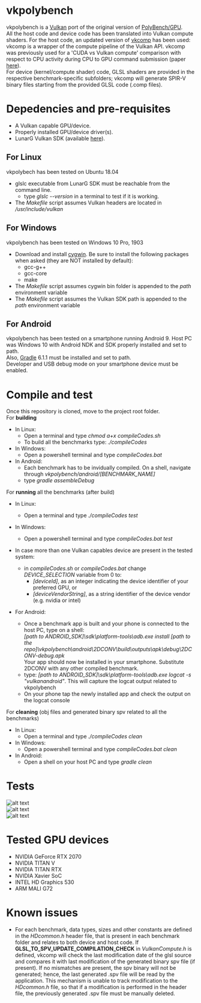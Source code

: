 # vkpolybench  

vkpolybench is a [Vulkan](https://www.khronos.org/vulkan/) port of the original version of [PolyBench/GPU](https://web.cse.ohio-state.edu/~pouchet.2/software/polybench/GPU/index.html).      
All the host code and device code has been translated into Vulkan compute shaders. For the host code, an updated version of [vkcomp](https://git.hipert.unimore.it/rcavicchioli/cpu_gpu_submission) has been used: vkcomp is a wrapper of the compute pipeline of the Vulkan API. vkcomp was previously used for a 'CUDA vs Vulkan compute' comparison with respect to CPU activity during CPU to GPU command submission (paper [here](https://drops.dagstuhl.de/opus/volltexte/2019/10759/pdf/LIPIcs-ECRTS-2019-22.pdf)).  
For device (kernel/compute shader) code, GLSL shaders are provided in the respective benchmark-specific subfolders; vkcomp will generate SPIR-V binary files starting from the provided GLSL code (.comp files).

# Depedencies and pre-requisites 
* A Vulkan capable GPU/device.  
* Properly installed GPU/device driver(s).  
* LunarG Vulkan SDK (available [here](https://www.lunarg.com/vulkan-sdk/)).

## For Linux 
vkpolybech has been tested on Ubuntu 18.04  
* glslc executable from LunarG SDK must be reachable from the command line.  
    * type *glslc --version* in a terminal to test if it is working.
* The *Makefile* script assumes Vulkan headers are located in */usr/include/vulkan*

## For Windows 
vkpolybench has been tested on Windows 10 Pro, 1903  
* Download and install [cygwin](https://www.cygwin.com/). Be sure to install the following packages when asked (they are NOT installed by default):  
    * gcc-g++
    * gcc-core
    * make
* The *Makefile* script assumes cygwin bin folder is appended to the *path* environment variable
* The *Makefile* script assumes the Vulkan SDK path is appended to the *path* environment variable

## For Android
vkpolybench has been tested on a smartphone running Android 9. Host PC was Windows 10 with Android NDK and SDK properly installed and set to path.    
Also, [Gradle](https://gradle.org/) 6.1.1 must be installed and set to path.  
Developer and USB debug mode on your smartphone device must be enabled. 

# Compile and test

Once this repository is cloned, move to the project root folder.  
For **building**  
* In Linux:
    * Open a terminal and type *chmod a+x compileCodes.sh*  
    * To build all the benchmarks type: *./compileCodes*
* In Windows:
    * Open a powershell terminal and type *compileCodes.bat*  
* In Android:
    * Each benchmark has to be invidually compiled. On a shell, navigate through *vkpolybench/android/[BENCHMARK_NAME]*
    * type *gradle assembleDebug*  
    
For **running** all the benchmarks (after build)
* In Linux:
    * Open a terminal and type *./compileCodes test*
* In Windows:
    * Open a powershell terminal and type *compileCodes.bat test*  
      
* In case more than one Vulkan capables device are present in the tested system:  
    * in *compileCodes.sh* or *compileCodes.bat* change *DEVICE_SELECTION* variable from 0 to:   
        * *[deviceId]*, as an integer indicating the device identifier of your preferred GPU, or   
        * *[deviceVendorString]*, as a string identifier of the device vendor (e.g. nvidia or intel)  

* For Android:
    * Once a benchmark app is built and your phone is connected to the host PC, type on a shell:  
    *[path to ANDROID_SDK]\sdk\platform-tools\adb.exe install [path to the repo]\vkpolybench\android\2DCONV\build\outputs\apk\debug\2DCONV-debug.apk*  
    Your app should now be installed in your smartphone. Substitute 2DCONV with any other compiled benchmark.  
    * type: *[path to ANDROID_SDK]\sdk\platform-tools\adb.exe logcat -s "vulkanandroid"*. This will capture the logcat output related to vkpolybench   
    * On your phone tap the newly installed app and check the output on the logcat console   

For **cleaning** (obj files and generated binary spv related to all the benchmarks)
* In Linux:
    * Open a terminal and type *./compileCodes clean*
* In Windows:
    * Open a powershell terminal and type *compileCodes.bat clean*
* In Android:
    * Open a shell on your host PC and type *gradle clean*  

# Tests

![alt text](https://git.hipert.unimore.it/ncapodieci/vkpolybench/raw/vkpolyandroid/vkpolyimgs/ubuntutests.png)  
![alt text](https://git.hipert.unimore.it/ncapodieci/vkpolybench/raw/vkpolyandroid/vkpolyimgs/wintests.png)  
![alt text](https://git.hipert.unimore.it/ncapodieci/vkpolybench/raw/vkpolyandroid/vkpolyimgs/androidtests.png)  

# Tested GPU devices

* NVIDIA GeForce RTX 2070
* NVIDIA TITAN V
* NVIDIA TITAN RTX
* NVIDIA Xavier SoC 
* INTEL HD Graphics 530
* ARM MALI G72

# Known issues

* For each benchmark, data types, sizes and other constants are defined in the *HDcommon.h* header file, that is present in each benchmark folder and relates to both 
device and host code. 
If **GLSL_TO_SPV_UPDATE_COMPILATION_CHECK** in *VulkanCompute.h* is defined, vkcomp will check the last modification date
of the glsl source and compares it with last modification of the generated binary spv file (if present). If no mismatches are present, the spv binary will not be 
generated; hence, the last generated .spv file will be read by the application. This mechanism is unable to track modification to the *HDcommon.h* file, so that
if a modification is performed in the header file, the previously generated .spv file must be manually deleted.  


